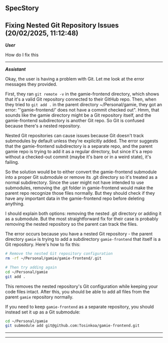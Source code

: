 ## SpecStory

## Fixing Nested Git Repository Issues (20/02/2025, 11:12:48)

_**User**_

How do I fix this

---

_**Assistant**_

<think>
Okay, the user is having a problem with Git. Let me look at the error messages they provided.

First, they ran `git remote -v` in the gamie-frontend directory, which shows that it's a valid Git repository connected to their GitHub repo. Then, when they tried to `git add .` in the parent directory ~/Personal/gamie, they got an error: "'gamie-frontend/' does not have a commit checked out". Hmm, that sounds like the gamie directory might be a Git repository itself, and the gamie-frontend subdirectory is another Git repo. So Git is confused because there's a nested repository.

Nested Git repositories can cause issues because Git doesn't track submodules by default unless they're explicitly added. The error suggests that the gamie-frontend subdirectory is a separate repo, and the parent gamie repo is trying to add it as a regular directory, but since it's a repo without a checked-out commit (maybe it's bare or in a weird state), it's failing.

So the solution would be to either convert the gamie-frontend submodule into a proper Git submodule or remove its .git directory so it's treated as a normal subdirectory. Since the user might not have intended to use submodules, removing the .git folder in gamie-frontend would make the parent repo recognize those files normally. But they should check if they have any important data in the gamie-frontend repo before deleting anything.

I should explain both options: removing the nested .git directory or adding it as a submodule. But the most straightforward fix for their case is probably removing the nested repository so the parent can track the files.
</think>

The error occurs because you have a nested Git repository - the parent directory `gamie` is trying to add a subdirectory `gamie-frontend` that itself is a Git repository. Here's how to fix this:

```bash
# Remove the nested Git repository configuration
rm -rf ~/Personal/gamie/gamie-frontend/.git

# Then try adding again
cd ~/Personal/gamie
git add .
```

This removes the nested repository's Git configuration while keeping your code files intact. After this, you should be able to add all files from the parent `gamie` repository normally.

If you need to keep `gamie-frontend` as a separate repository, you should instead set it up as a Git submodule:
```bash
cd ~/Personal/gamie
git submodule add git@github.com:Tosinkoa/gamie-frontend.git
```

---



---

